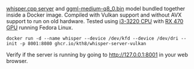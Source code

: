 [whisper.cpp server](https://github.com/ggml-org/whisper.cpp/tree/master/examples/server) and [ggml-medium-q8_0.bin](https://huggingface.co/ggerganov/whisper.cpp/blob/main/ggml-medium-q8_0.bin) model bundled together inside a Docker image. Compiled with Vulkan support and without AVX support to run on old hardware. Tested using [i3-3220 CPU](https://www.intel.com/content/www/us/en/products/sku/65693/intel-core-i33220-processor-3m-cache-3-30-ghz/specifications.html?q=CM8063701137502) with [RX 470 GPU](https://www.techpowerup.com/gpu-specs/radeon-rx-470.c2861) running Fedora Linux.

```
docker run -d --name whisper --device /dev/kfd --device /dev/dri --init -p 8001:8080 ghcr.io/kth8/whisper-server-vulkan
```
Verify if the server is running by going to http://127.0.0.1:8001 in your web browser.
